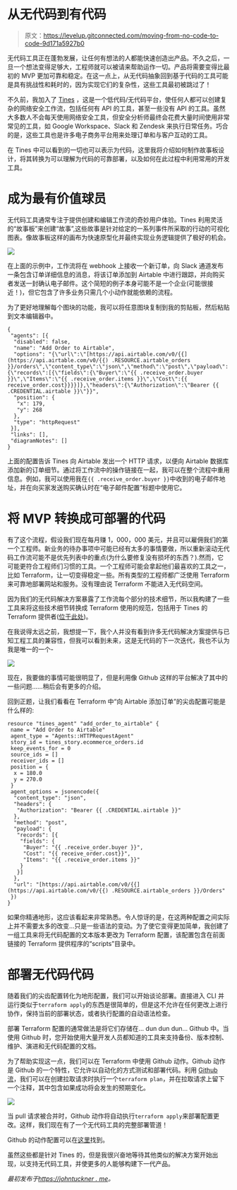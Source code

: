 # 从无代码到有代码

> 原文：<https://levelup.gitconnected.com/moving-from-no-code-to-code-9d171a5927b0>

无代码工具正在蓬勃发展，让任何有想法的人都能快速创造出产品。不久之后，一旦一个想法变得足够大，工程师就可以被请来帮助运作一切。产品将需要变得比最初的 MVP 更加可靠和稳定。在这一点上，从无代码抽象回到基于代码的工具可能是具有挑战性和耗时的，因为实现它们的复杂性，这些工具最初被跳过了！

不久前，我加入了 [Tines](https://tines.com) ，这是一个低代码/无代码平台，使任何人都可以创建复杂的网络安全工作流，包括任何有 API 的工具，甚至一些没有 API 的工具。虽然大多数人不会每天使用网络安全工具，但安全分析师最终会花费大量时间使用非常常见的工具，如 Google Workspace、Slack 和 Zendesk 来执行日常任务。巧合的是，这些工具也是许多电子商务平台用来处理订单和与客户互动的工具。

在 Tines 中可以看到的一切也可以表示为代码，这里我将介绍如何制作故事板设计，将其转换为可以理解为代码的可靠部署，以及如何在此过程中利用常用的开发工具。

# 成为最有价值球员

无代码工具通常专注于提供创建和编辑工作流的奇妙用户体验。Tines 利用灵活的“故事板”来创建“故事”,这些故事是针对给定的一系列事件所采取的行动的可视化图表。像故事板这样的画布为快速原型化并最终实现业务逻辑提供了极好的机会。

![](img/0c89c6f82d1385b9fcbe8d6df48a4ea7.png)

在上面的示例中，工作流将在 webhook 上接收一个新订单，向 Slack 通道发布一条包含订单详细信息的消息，将该订单添加到 Airtable 中进行跟踪，并向购买者发送一封确认电子邮件。这个简短的例子本身可能不是一个企业(可能很接近！)，但它包含了许多业务只需几个小动作就能依赖的流程。

为了更好地理解每个图块的功能，我可以将任意图块复制到我的剪贴板，然后粘贴到文本编辑器中。

```
{
 "agents": [{
  "disabled": false,
  "name": "Add Order to Airtable",
  "options": "{\"url\":\"[https://api.airtable.com/v0/{{](https://api.airtable.com/v0/{{) .RESOURCE.airtable_orders }}/orders\",\"content_type\":\"json\",\"method\":\"post\",\"payload\":{\"records\":[{\"fields\":{\"Buyer\":\"{{ .receive_order.buyer }}\",\"Items\":\"{{ .receive_order.items }}\",\"Cost\":{{ receive_order.cost}}}}]},\"headers\":{\"Authorization\":\"Bearer {{ .CREDENTIAL.airtable }}\"}}",
  "position": {
   "x": 179,
   "y": 268
  },
  "type": "httpRequest"
 }],
 "links": [],
 "diagramNotes": []
}
```

上面的配置告诉 Tines 向 Airtable 发出一个 HTTP 请求，以便向 Airtable 数据库添加新的订单细节。通过将工作流中的操作链接在一起，我可以在整个流程中重用信息。例如，我可以使用我在`{{ .receive_order.buyer }}`中收到的电子邮件地址，并在向买家发送购买确认时在“电子邮件配置”标题中使用它。

# 将 MVP 转换成可部署的代码

有了这个流程，假设我们现在每月赚 1，000，000 美元，并且可以雇佣我们的第一个工程师。新业务的待办事项中可能已经有太多的事情要做，所以重新滚动无代码工作流可能不是优先列表中的重点(为什么要修复没有损坏的东西？).然而，它可能更符合工程师们习惯的工具。一个工程师可能会拿起他们最喜欢的工具之一，比如 Terraform，让一切变得稳定一些。所有类型的工程师都广泛使用 Terraform 来可靠地部署网站和服务。没有理由说 Terraform 不能进入无代码空间。

因为我们的无代码解决方案暴露了工作流每个部分的技术细节，所以我构建了一些工具来将这些技术细节转换成 Terraform 使用的规范，包括用于 Tines 的 Terraform 提供者([位于此处](https://github.com/tuckner/terraform-provider-tines))。

在我说得太远之前，我想提一下，我个人并没有看到许多无代码解决方案提供与已知工程工具的兼容性，但我可以看到未来，这是无代码的下一次迭代，我也不认为我是唯一的一个-

![](img/3e25c91971304417cf8f0ff45d4a18a8.png)

现在，我要做的事情可能很明显了，但是利用像 Github 这样的平台解决了其中的一些问题……稍后会有更多的介绍。

回到正题，让我们看看在 Terraform 中“向 Airtable 添加订单”的尖齿配置可能是什么样的:

```
resource "tines_agent" "add_order_to_airtable" {
 name = "Add Order to Airtable"
 agent_type = "Agents::HTTPRequestAgent"
 story_id = tines_story.ecommerce_orders.id 
 keep_events_for = 0
 source_ids = []
 receiver_ids = []
 position = {
  x = 180.0
  y = 270.0
 }
 agent_options = jsonencode({
  "content_type": "json",
  "headers": {
   "Authorization": "Bearer {{ .CREDENTIAL.airtable }}"
  },
  "method": "post",
  "payload": {
   "records": [{
    "fields": {
     "Buyer": "{{ .receive_order.buyer }}",
     "Cost": "{{ receive_order.cost}}",
     "Items": "{{ .receive_order.items }}"
    }
   }]
  },
  "url": "[https://api.airtable.com/v0/{{](https://api.airtable.com/v0/{{) .RESOURCE.airtable_orders }}/Orders"
 })
}
```

如果你精通地形，这应该看起来非常熟悉。令人惊讶的是，在这两种配置之间实际上并不需要太多的改变…只是一些语法的变动。为了使它变得更加简单，我创建了一组工具来将无代码配置的文本版本更改为 Terraform 配置，该配置包含在前面链接的 Terraform 提供程序的“scripts”目录中。

# 部署无代码代码

随着我们的尖齿配置转化为地形配置，我们可以开始谈论部署。直接进入 CLI 并运行类似于`terraform apply`的东西是很简单的，但是这不允许在任何更改上进行协作，保持当前的部署状态，或者执行配置的自动语法检查。

部署 Terraform 配置的通常做法是将它们存储在… dun dun dun… Github 中。当使用 Github 时，您开始使用大量开发人员都知道的工具来支持备份、版本控制、维护、演进和无代码配置的文档。

为了帮助实现这一点，我们可以在 Terraform 中使用 Github 动作。Github 动作是 Github 的一个特性，它允许以自动化的方式测试和部署代码。利用 [Github 流](https://guides.github.com/introduction/flow/)，我们可以在创建拉取请求时执行一个`terraform plan`，并在拉取请求上留下一个注释，其中包含如果成功将会发生的预期变化。

![](img/d441626c486a060272c02f34aa31f63c.png)

当 pull 请求被合并时，Github 动作将自动执行`terraform apply`来部署配置更改。这样，我们现在有了一个无代码工具的完整部署管道！

Github 的动作配置可以在[这里](https://github.com/tuckner/tines-deploy-actions)找到。

虽然这些都是针对 Tines 的，但是我很兴奋地等待其他类似的解决方案开始出现，以支持无代码工具，并使更多的人能够构建下一代产品。

*最初发布于*[*https://johntuckner . me*](https://johntuckner.me/posts/no-code-to-code)*。*